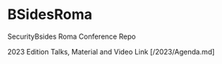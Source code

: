 # BSidesRoma
SecurityBsides Roma Conference Repo

2023 Edition Talks, Material and Video Link [/2023/Agenda.md]
